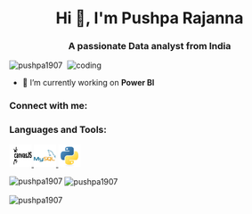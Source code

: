 <h1 align="center">Hi 👋, I'm Pushpa Rajanna</h1>
<h3 align="center">A passionate Data analyst from India</h3>
<img align="right" alt="coding" width="400" src= D:\DLO\Downloads\Capture.JPG

<p align="left"> <img src="https://komarev.com/ghpvc/?username=pushpa1907&label=Profile%20views&color=0e75b6&style=flat" alt="pushpa1907" /> </p>

- 🔭 I’m currently working on **Power BI**

<h3 align="left">Connect with me:</h3>
<p align="left">
</p>

<h3 align="left">Languages and Tools:</h3>
<p align="left"> <a href="https://canvasjs.com" target="_blank" rel="noreferrer"> <img src="https://raw.githubusercontent.com/Hardik0307/Hardik0307/master/assets/canvasjs-charts.svg" alt="canvasjs" width="40" height="40"/> </a> <a href="https://www.mysql.com/" target="_blank" rel="noreferrer"> <img src="https://raw.githubusercontent.com/devicons/devicon/master/icons/mysql/mysql-original-wordmark.svg" alt="mysql" width="40" height="40"/> </a> <a href="https://www.python.org" target="_blank" rel="noreferrer"> <img src="https://raw.githubusercontent.com/devicons/devicon/master/icons/python/python-original.svg" alt="python" width="40" height="40"/> </a> </p>

<p><img align="left" src="https://github-readme-stats.vercel.app/api/top-langs?username=pushpa1907&show_icons=true&locale=en&layout=compact" alt="pushpa1907" /></p>

<p>&nbsp;<img align="center" src="https://github-readme-stats.vercel.app/api?username=pushpa1907&show_icons=true&locale=en" alt="pushpa1907" /></p>

<p><img align="center" src="https://github-readme-streak-stats.herokuapp.com/?user=pushpa1907&" alt="pushpa1907" /></p>
